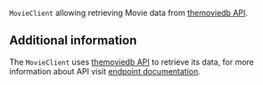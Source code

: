 `MovieClient` allowing retrieving Movie data from [themoviedb API](https://www.themoviedb.org/documentation/api/discover). 

## Additional information

The `MovieClient` uses [themoviedb API](https://developers.themoviedb.org/3/authentication/how-do-i-generate-a-session-id) to retrieve its data, for more information about API visit [endpoint documentation](https://developers.themoviedb.org/3/authentication/how-do-i-generate-a-session-id).
